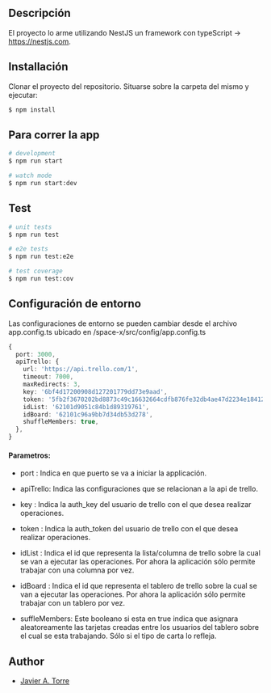 
## Descripción

El proyecto lo arme utilizando NestJS un framework con typeScript -> https://nestjs.com.

## Installación

Clonar el proyecto del repositorio. Situarse sobre la carpeta del mismo y ejecutar:

```bash
$ npm install
```

## Para correr la app

```bash
# development
$ npm run start

# watch mode
$ npm run start:dev
```

## Test

```bash
# unit tests
$ npm run test

# e2e tests
$ npm run test:e2e

# test coverage
$ npm run test:cov
```
## Configuración de entorno

Las configuraciones de entorno se pueden cambiar desde el archivo app.config.ts ubicado en /space-x/src/config/app.config.ts

```ts
{
  port: 3000,
  apiTrello: {
    url: 'https://api.trello.com/1',
    timeout: 7000,
    maxRedirects: 3,
    key: '6bf4d17200908d127201779dd73e9aad',
    token: '5fb2f3670202bd8873c49c16632664cdfb876fe32db4ae47d2234e184122c74f',
    idList: '62101d9051c84b1d89319761',
    idBoard: '62101c96a9bb7d34db53d278',
    shuffleMembers: true,
  },
}
```

#### Parametros:

* port <int>: Indica en que puerto se va a iniciar la applicación.
 
* apiTrello: Indica las configuraciones que se relacionan a la api de trello.

* key <string>: Indica la auth_key del usuario de trello con el que desea realizar operaciones.

* token <string>: Indica la auth_token del usuario de trello con el que desea realizar operaciones.

* idList <string>: Indica el id que representa la lista/columna de trello sobre la cual se van a ejecutar las operaciones. Por ahora la aplicación sólo permite trabajar con una columna por vez.

* idBoard <string>: Indica el id que representa el tablero de trello sobre la cual se van a ejecutar las operaciones. Por ahora la aplicación sólo permite trabajar con un tablero por vez.

* suffleMembers: Este booleano si esta en true indica que asignara aleatoreamente las tarjetas creadas entre los usuarios del tablero sobre el cual se esta trabajando. Sólo si el tipo de carta lo refleja.

## Author
- [Javier A. Torre](javier.torre91@gmail.com)
